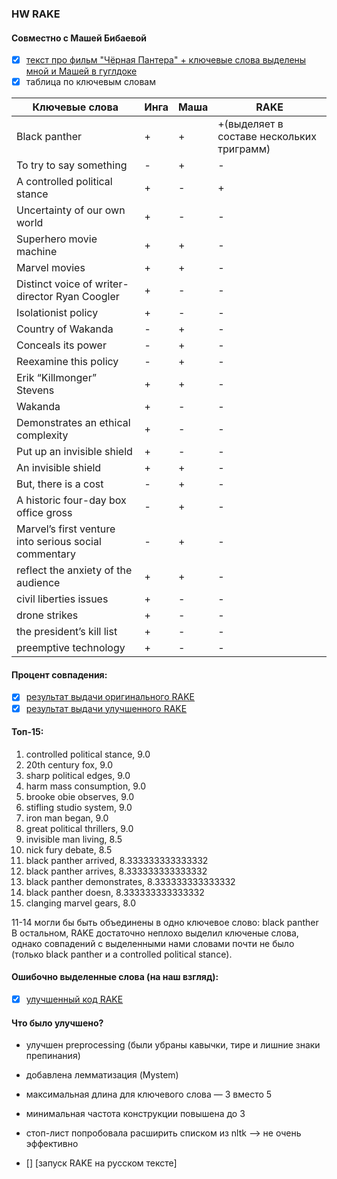 ### HW RAKE
#### Совместно с Машей Бибаевой
- [x] [текст про фильм "Чёрная Пантера" + ключевые слова выделены мной и Машей в гуглдоке](https://docs.google.com/document/d/1j5p2sc8HoWWiSpwcUqXYE2kylt7paMbPTUtc8Y06p9Y/edit?usp=sharing)
- [x] таблица по ключевым словам

Ключевые слова|Инга|Маша|RAKE
--------------|----|----|----
Black panther|+|+|+(выделяет в составе нескольких триграмм)
To try to say something|-|+|-
A controlled political stance|+|-|+
Uncertainty of our own world|+|-|-
Superhero movie machine|+|+|-
Marvel movies|+|+|-
Distinct voice of writer-director Ryan Coogler|+|-|-
Isolationist policy|+|-|-
Country of Wakanda|-|+|-
Conceals its power|-|+|-
Reexamine this policy|-|+|-
Erik “Killmonger” Stevens|+|+|-
Wakanda|+|-|-
Demonstrates an ethical complexity|+|-|-
Put up an invisible shield|+|-|-
An invisible shield|+|+|-
But, there is a cost|-|+|-
A historic four-day box office gross|-|+|-
Marvel’s first venture into serious social commentary|-|+|-
reflect the anxiety of the audience|+|+|-
civil liberties issues|+|-|-
drone strikes|+|-|-
the president’s kill list|+|-|-
preemptive technology|+|-|-


#### Процент совпадения: 
- [x] [результат выдачи оригинального RAKE](./old_RAKE.txt)
- [x] [результат выдачи улучшенного RAKE](./panther_keywords.txt)

#### Топ-15:
1. controlled political stance, 9.0
2. 20th century fox, 9.0
3. sharp political edges, 9.0
4. harm mass consumption, 9.0
5. brooke obie observes, 9.0
6. stifling studio system, 9.0
7. iron man began, 9.0
8. great political thrillers, 9.0
9. invisible man living, 8.5
10. nick fury debate, 8.5
11. black panther arrived, 8.333333333333332
12. black panther arrives, 8.333333333333332
13. black panther demonstrates, 8.333333333333332
14. black panther doesn, 8.333333333333332
15. clanging marvel gears, 8.0

11-14 могли бы быть объединены в одно ключевое слово: black panther
В остальном, RAKE достаточно неплохо выделил ключеные слова, однако совпадений с выделенными нами словами почти не было (только black panther и a controlled political stance).

#### Ошибочно выделенные слова (на наш взгляд): 

- [x] [улучшенный код RAKE](./rake.py)

#### Что было улучшено?
 - улучшен preprocessing (были убраны кавычки, тире и лишние знаки препинания)
 - добавлена лемматизация (Mystem)
 - максимальная длина для ключевого слова — 3 вместо 5
 - минимальная частота конструкции повышена до 3
 - стоп-лист попробовала расширить списком из nltk —> не очень эффективно
 
- [] [запуск RAKE на русском тексте]
